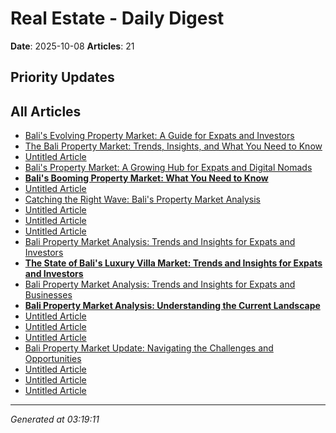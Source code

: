# Real Estate - Daily Digest

**Date**: 2025-10-08
**Articles**: 21

## Priority Updates

## All Articles

- [Bali's Evolving Property Market: A Guide for Expats and Investors](article_3450d19a.md)
- [The Bali Property Market: Trends, Insights, and What You Need to Know](article_fa3d7a8f.md)
- [Untitled Article](article_9774fbb6.md)
- [Bali's Property Market: A Growing Hub for Expats and Digital Nomads](article_b51998ca.md)
- [**Bali's Booming Property Market: What You Need to Know**](article_e216d439.md)
- [Untitled Article](article_95562568.md)
- [Catching the Right Wave: Bali's Property Market Analysis](article_032eeb27.md)
- [Untitled Article](article_db92bbfc.md)
- [Untitled Article](article_a6ad4b4b.md)
- [Untitled Article](article_7c37215c.md)
- [Bali Property Market Analysis: Trends and Insights for Expats and Investors](article_92d01c93.md)
- [**The State of Bali's Luxury Villa Market: Trends and Insights for Expats and Investors**](article_52722e94.md)
- [Bali Property Market Analysis: Trends and Insights for Expats and Businesses](article_a5f3b14e.md)
- [**Bali Property Market Analysis: Understanding the Current Landscape**](article_92cddd64.md)
- [Untitled Article](article_8fd70c6b.md)
- [Untitled Article](article_f2efa40e.md)
- [Untitled Article](article_b89c66d2.md)
- [Bali Property Market Update: Navigating the Challenges and Opportunities](article_9a1aa880.md)
- [Untitled Article](article_437f373e.md)
- [Untitled Article](article_40352d7c.md)
- [Untitled Article](article_f460123f.md)

---
*Generated at 03:19:11*
